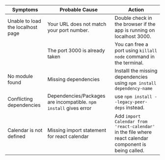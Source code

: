 <link rel="stylesheet" href="../../stylesheets/extra.css" />

| **Symptoms** | **Probable Cause** | **Action** |
| ------------ | ------------------ | ---------- |
| Unable to load the localhost page | Your URL does not match your port number. | Double check in the browser if the app is running on localhost 3000. |
|     | The port 3000 is already taken | You can free a port using ```killall node``` command in the terminal.|
| No module found | Missing dependencies | Installl the missing dependencies using ```npm install dependency-name```
| Conflicting dependencies | Dependencies/Packages are incompatible. ```npm install``` gives error| use ```npm install --legacy-peer-deps``` instead. 
| Calendar is not defined | Missing import statement for react calendar | Add ```import Calendar from 'react-calendar'``` in the file where react calendar component is being called.


